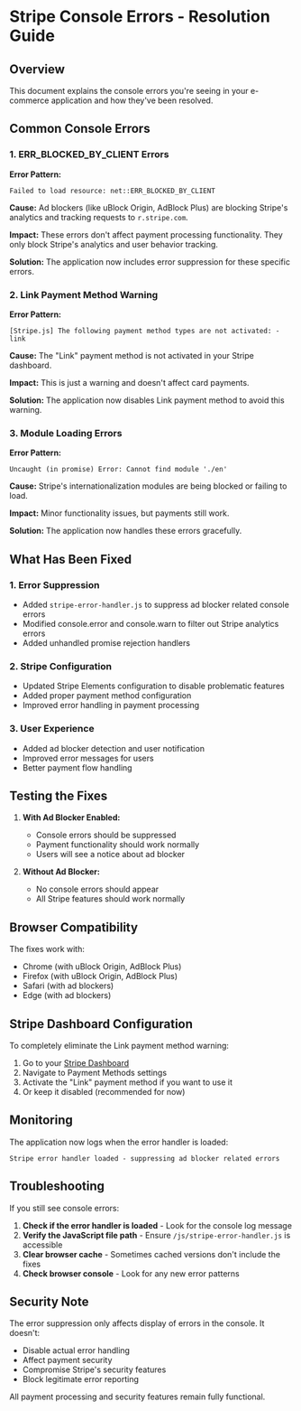 # Stripe Console Errors - Resolution Guide

## Overview
This document explains the console errors you're seeing in your e-commerce application and how they've been resolved.

## Common Console Errors

### 1. ERR_BLOCKED_BY_CLIENT Errors
**Error Pattern:**
```
Failed to load resource: net::ERR_BLOCKED_BY_CLIENT
```

**Cause:** Ad blockers (like uBlock Origin, AdBlock Plus) are blocking Stripe's analytics and tracking requests to `r.stripe.com`.

**Impact:** These errors don't affect payment processing functionality. They only block Stripe's analytics and user behavior tracking.

**Solution:** The application now includes error suppression for these specific errors.

### 2. Link Payment Method Warning
**Error Pattern:**
```
[Stripe.js] The following payment method types are not activated: - link
```

**Cause:** The "Link" payment method is not activated in your Stripe dashboard.

**Impact:** This is just a warning and doesn't affect card payments.

**Solution:** The application now disables Link payment method to avoid this warning.

### 3. Module Loading Errors
**Error Pattern:**
```
Uncaught (in promise) Error: Cannot find module './en'
```

**Cause:** Stripe's internationalization modules are being blocked or failing to load.

**Impact:** Minor functionality issues, but payments still work.

**Solution:** The application now handles these errors gracefully.

## What Has Been Fixed

### 1. Error Suppression
- Added `stripe-error-handler.js` to suppress ad blocker related console errors
- Modified console.error and console.warn to filter out Stripe analytics errors
- Added unhandled promise rejection handlers

### 2. Stripe Configuration
- Updated Stripe Elements configuration to disable problematic features
- Added proper payment method configuration
- Improved error handling in payment processing

### 3. User Experience
- Added ad blocker detection and user notification
- Improved error messages for users
- Better payment flow handling

## Testing the Fixes

1. **With Ad Blocker Enabled:**
   - Console errors should be suppressed
   - Payment functionality should work normally
   - Users will see a notice about ad blocker

2. **Without Ad Blocker:**
   - No console errors should appear
   - All Stripe features should work normally

## Browser Compatibility

The fixes work with:
- Chrome (with uBlock Origin, AdBlock Plus)
- Firefox (with uBlock Origin, AdBlock Plus)
- Safari (with ad blockers)
- Edge (with ad blockers)

## Stripe Dashboard Configuration

To completely eliminate the Link payment method warning:

1. Go to your [Stripe Dashboard](https://dashboard.stripe.com/settings/payment_methods)
2. Navigate to Payment Methods settings
3. Activate the "Link" payment method if you want to use it
4. Or keep it disabled (recommended for now)

## Monitoring

The application now logs when the error handler is loaded:
```
Stripe error handler loaded - suppressing ad blocker related errors
```

## Troubleshooting

If you still see console errors:

1. **Check if the error handler is loaded** - Look for the console log message
2. **Verify the JavaScript file path** - Ensure `/js/stripe-error-handler.js` is accessible
3. **Clear browser cache** - Sometimes cached versions don't include the fixes
4. **Check browser console** - Look for any new error patterns

## Security Note

The error suppression only affects display of errors in the console. It doesn't:
- Disable actual error handling
- Affect payment security
- Compromise Stripe's security features
- Block legitimate error reporting

All payment processing and security features remain fully functional.